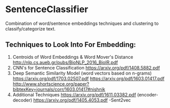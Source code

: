 # SentenceClassifier
Combination of word/sentence embeddings techniques and clustering to classify/categorize text.

## Techniques to Look Into For Embedding:
1. Centroids of Word Embeddings & Word Mover's Distance
  http://nlp.cs.aueb.gr/pubs/BioNLP_2016_BioIR.pdf
2. CNN's for Sentence Classification
  https://arxiv.org/pdf/1408.5882.pdf  
3. Deep Semantic Similarity Model (word vectors based on n-grams)
  https://arxiv.org/pdf/1703.02507.pdf
  https://arxiv.org/pdf/1603.01417.pdf
  http://www.shortscience.org/paper?bibtexKey=journals/corr/1603.01417#nishnik
4. Additional Techniques
  https://arxiv.org/pdf/1611.03382.pdf (encoder-decoder)
  https://arxiv.org/pdf/1405.4053.pdf
  -Sent2vec
